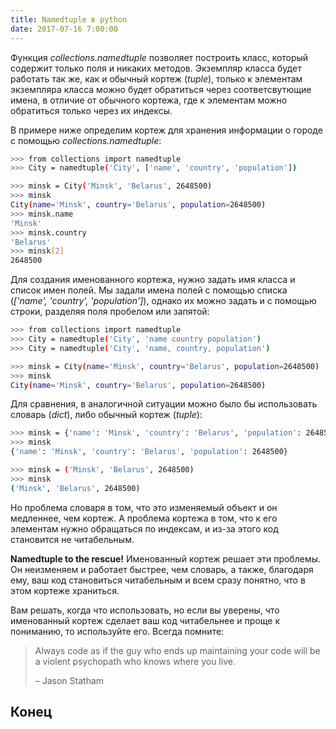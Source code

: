 ```yaml
---
title: Namedtuple в python
date: 2017-07-16 7:00:00
---
```


Функция *collections.namedtuple* позволяет построить класс, который содержит только поля и никаких методов. Экземпляр класса будет работать так же, как и обычный кортеж (*tuple*), только к элементам экземпляра класса можно будет обратиться через соответсвутющие имена, в отличие от обычного кортежа, где к элементам можно обратиться только через их индексы.

В примере ниже определим кортеж для хранения информации о городе с помощью *collections.namedtuple*:

```bash
>>> from collections import namedtuple
>>> City = namedtuple('City', ['name', 'country', 'population'])

>>> minsk = City('Minsk', 'Belarus', 2648500)
>>> minsk
City(name='Minsk', country='Belarus', population=2648500)
>>> minsk.name
'Minsk'
>>> minsk.country
'Belarus'
>>> minsk[2]
2648500
```

Для создания именованного кортежа, нужно задать имя класса и список имен полей. Мы задали имена полей с помощью списка (*['name', 'country', 'population']*), однако их можно задать и с помощью строки, разделяя поля пробелом или запятой:

```bash
>>> from collections import namedtuple
>>> City = namedtuple('City', 'name country population')
>>> City = namedtuple('City', 'name, country, population')

>>> minsk = City(name='Minsk', country='Belarus', population=2648500)
>>> minsk
City(name='Minsk', country='Belarus', population=2648500)
```

Для сравнения, в аналогичной ситуации можно было бы использовать словарь (*dict*), либо обычный кортеж (*tuple*):

```bash
>>> minsk = {'name': 'Minsk', 'country': 'Belarus', 'population': 2648500}
>>> minsk
{'name': 'Minsk', 'country': 'Belarus', 'population': 2648500}

>>> minsk = ('Minsk', 'Belarus', 2648500)
>>> minsk
('Minsk', 'Belarus', 2648500)
```

Но проблема словаря в том, что это изменяемый объект и он медленнее, чем кортеж. А проблема кортежа в том, что к его элементам нужно обращаться по индексам, и из-за этого код становится не читабельным.

**Namedtuple to the rescue!** Именованный кортеж решает эти проблемы. Он неизменяем и работает быстрее, чем словарь, а также, благодаря ему, ваш код становиться читабельным и всем сразу понятно, что в этом кортеже храниться.

Вам решать, когда что использовать, но если вы уверены, что именованный кортеж сделает ваш код читабельнее и проще к пониманию, то используйте его. Всегда помните:

> Always code as if the guy who ends up maintaining your code will be a violent psychopath who knows where you live.
>
> – Jason Statham

## Конец
